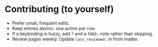 # Contributing (to yourself)

- Prefer small, frequent edits.
- Keep entries atomic: one action per row.
- If a keybinding is fuzzy, add `?` and a `TODO:` note rather than skipping.
- Review pages weekly. Update `last_reviewed:` in front matter.

